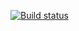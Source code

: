 [![Build status](https://ci.appveyor.com/api/projects/status/sokaa60rtsdha415/branch/main?svg=true)](https://ci.appveyor.com/project/julyy5/patterns1/branch/main)

